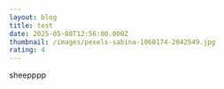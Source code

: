 ```yaml
---
layout: blog
title: test
date: 2025-05-08T12:56:00.000Z
thumbnail: /images/pexels-sabina-1060174-2042549.jpg
rating: 4
---
```

sheepppp
